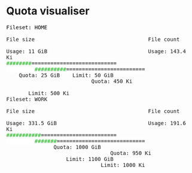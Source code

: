 # Quota visualiser

<p><span style="font-family:monospace"><span style="background-color:#ffffff; color:#000000">Fileset: HOME </span><br />
<br />
File size &nbsp;&nbsp;&nbsp;&nbsp;&nbsp;&nbsp;&nbsp;&nbsp;&nbsp;&nbsp;&nbsp;&nbsp;&nbsp;&nbsp;&nbsp;&nbsp;&nbsp;&nbsp;&nbsp;&nbsp;&nbsp;&nbsp;&nbsp;&nbsp;&nbsp;&nbsp;&nbsp;&nbsp;&nbsp;&nbsp;&nbsp;&nbsp;&nbsp;&nbsp;&nbsp;File count &nbsp;&nbsp;&nbsp;&nbsp;&nbsp;&nbsp;&nbsp;&nbsp;&nbsp;&nbsp;&nbsp;&nbsp;&nbsp;&nbsp;&nbsp;&nbsp;&nbsp;&nbsp;&nbsp;&nbsp;&nbsp;&nbsp;&nbsp;&nbsp;&nbsp;<br />
Usage: 11 GiB &nbsp;&nbsp;&nbsp;&nbsp;&nbsp;&nbsp;&nbsp;&nbsp;&nbsp;&nbsp;&nbsp;&nbsp;&nbsp;&nbsp;&nbsp;&nbsp;&nbsp;&nbsp;&nbsp;&nbsp;&nbsp;&nbsp;&nbsp;&nbsp;&nbsp;&nbsp;&nbsp;&nbsp;&nbsp;&nbsp;&nbsp;Usage: 143.4 Ki &nbsp;&nbsp;&nbsp;&nbsp;&nbsp;&nbsp;&nbsp;&nbsp;&nbsp;&nbsp;&nbsp;&nbsp;&nbsp;&nbsp;&nbsp;&nbsp;&nbsp;&nbsp;&nbsp;&nbsp;<br />
<span style="background-color:#ffffff; color:#18b218">########</span><span style="background-color:#ffffff; color:#000000">=========================== &nbsp;&nbsp;&nbsp;&nbsp;&nbsp;&nbsp;&nbsp;&nbsp;&nbsp;</span><span style="background-color:#ffffff; color:#18b218">##########</span><span style="background-color:#ffffff; color:#000000">========================= </span><br />
&nbsp;&nbsp;&nbsp;&nbsp;Quota: 25 GiB &nbsp;&nbsp;&nbsp;Limit: 50 GiB &nbsp;&nbsp;&nbsp;&nbsp;&nbsp;&nbsp;&nbsp;&nbsp;&nbsp;&nbsp;&nbsp;&nbsp;&nbsp;&nbsp;&nbsp;&nbsp;&nbsp;&nbsp;&nbsp;&nbsp;&nbsp;&nbsp;&nbsp;&nbsp;&nbsp;&nbsp;&nbsp;Quota: 450 Ki &nbsp;&nbsp;&nbsp;&nbsp;<br />
&nbsp;&nbsp;&nbsp;&nbsp;&nbsp;&nbsp;&nbsp;&nbsp;&nbsp;&nbsp;&nbsp;&nbsp;&nbsp;&nbsp;&nbsp;&nbsp;&nbsp;&nbsp;&nbsp;&nbsp;&nbsp;&nbsp;&nbsp;&nbsp;&nbsp;&nbsp;&nbsp;&nbsp;&nbsp;&nbsp;&nbsp;&nbsp;&nbsp;&nbsp;&nbsp;&nbsp;&nbsp;&nbsp;&nbsp;&nbsp;&nbsp;&nbsp;&nbsp;&nbsp;&nbsp;&nbsp;&nbsp;&nbsp;&nbsp;&nbsp;&nbsp;&nbsp;&nbsp;&nbsp;&nbsp;&nbsp;&nbsp;&nbsp;&nbsp;&nbsp;&nbsp;&nbsp;&nbsp;&nbsp;&nbsp;&nbsp;Limit: 500 Ki<br />
Fileset: WORK<br />
<br />
File size &nbsp;&nbsp;&nbsp;&nbsp;&nbsp;&nbsp;&nbsp;&nbsp;&nbsp;&nbsp;&nbsp;&nbsp;&nbsp;&nbsp;&nbsp;&nbsp;&nbsp;&nbsp;&nbsp;&nbsp;&nbsp;&nbsp;&nbsp;&nbsp;&nbsp;&nbsp;&nbsp;&nbsp;&nbsp;&nbsp;&nbsp;&nbsp;&nbsp;&nbsp;&nbsp;File count &nbsp;&nbsp;&nbsp;&nbsp;&nbsp;&nbsp;&nbsp;&nbsp;&nbsp;&nbsp;&nbsp;&nbsp;&nbsp;&nbsp;&nbsp;&nbsp;&nbsp;&nbsp;&nbsp;&nbsp;&nbsp;&nbsp;&nbsp;&nbsp;&nbsp;<br />
Usage: 331.5 GiB &nbsp;&nbsp;&nbsp;&nbsp;&nbsp;&nbsp;&nbsp;&nbsp;&nbsp;&nbsp;&nbsp;&nbsp;&nbsp;&nbsp;&nbsp;&nbsp;&nbsp;&nbsp;&nbsp;&nbsp;&nbsp;&nbsp;&nbsp;&nbsp;&nbsp;&nbsp;&nbsp;&nbsp;Usage: 191.6 Ki &nbsp;&nbsp;&nbsp;&nbsp;&nbsp;&nbsp;&nbsp;&nbsp;&nbsp;&nbsp;&nbsp;&nbsp;&nbsp;&nbsp;&nbsp;&nbsp;&nbsp;&nbsp;&nbsp;&nbsp;<br />
<span style="background-color:#ffffff; color:#18b218">###########</span><span style="background-color:#ffffff; color:#000000">======================== &nbsp;&nbsp;&nbsp;&nbsp;&nbsp;&nbsp;&nbsp;&nbsp;&nbsp;</span><span style="background-color:#ffffff; color:#18b218">#######</span><span style="background-color:#ffffff; color:#000000">============================ </span><br />
&nbsp;&nbsp;&nbsp;&nbsp;&nbsp;&nbsp;&nbsp;&nbsp;&nbsp;&nbsp;&nbsp;&nbsp;&nbsp;&nbsp;&nbsp;Quota: 1000 GiB &nbsp;&nbsp;&nbsp;&nbsp;&nbsp;&nbsp;&nbsp;&nbsp;&nbsp;&nbsp;&nbsp;&nbsp;&nbsp;&nbsp;&nbsp;&nbsp;&nbsp;&nbsp;&nbsp;&nbsp;&nbsp;&nbsp;&nbsp;&nbsp;&nbsp;&nbsp;&nbsp;&nbsp;&nbsp;&nbsp;&nbsp;&nbsp;&nbsp;Quota: 950 Ki &nbsp;&nbsp;<br />
&nbsp;&nbsp;&nbsp;&nbsp;&nbsp;&nbsp;&nbsp;&nbsp;&nbsp;&nbsp;&nbsp;&nbsp;&nbsp;&nbsp;&nbsp;&nbsp;&nbsp;&nbsp;&nbsp;Limit: 1100 GiB &nbsp;&nbsp;&nbsp;&nbsp;&nbsp;&nbsp;&nbsp;&nbsp;&nbsp;&nbsp;&nbsp;&nbsp;&nbsp;&nbsp;&nbsp;&nbsp;&nbsp;&nbsp;&nbsp;&nbsp;&nbsp;&nbsp;&nbsp;&nbsp;&nbsp;&nbsp;&nbsp;&nbsp;&nbsp;&nbsp;Limit: 1000 Ki</span></p>

